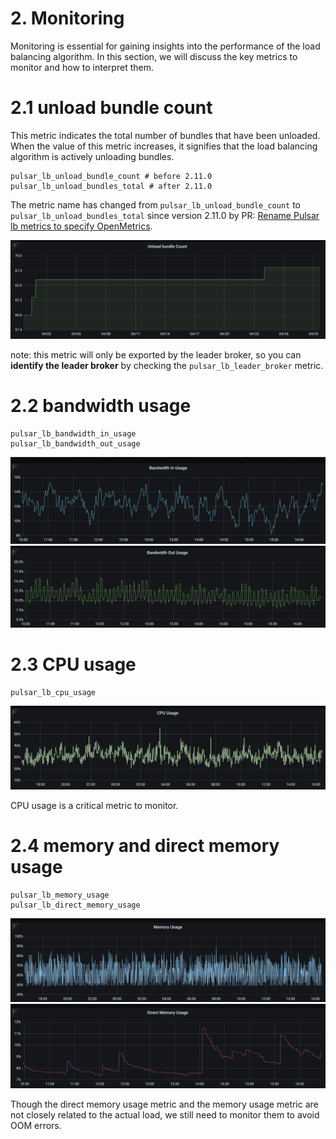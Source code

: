 # 2. Monitoring

Monitoring is essential for gaining insights into the performance of the load balancing algorithm. In this section, we will discuss the key metrics to monitor and how to interpret them.

# 2.1 unload bundle count
This metric indicates the total number of bundles that have been unloaded. When the value of this metric increases, it signifies that the load balancing algorithm is actively unloading bundles.
```
pulsar_lb_unload_bundle_count # before 2.11.0
pulsar_lb_unload_bundles_total # after 2.11.0
```

The metric name has changed from `pulsar_lb_unload_bundle_count` to `pulsar_lb_unload_bundles_total` since version 2.11.0 by PR: [Rename Pulsar lb metrics to specify OpenMetrics](https://github.com/apache/pulsar/pull/16611).

![img.png](img.png)

note: this metric will only be exported by the leader broker, so you can **identify the leader broker** by checking the `pulsar_lb_leader_broker` metric.


# 2.2 bandwidth usage
```commandline
pulsar_lb_bandwidth_in_usage
pulsar_lb_bandwidth_out_usage
```
![img_1.png](img_1.png)
![img_2.png](img_2.png)


# 2.3 CPU usage
```commandline
pulsar_lb_cpu_usage
```
![img_3.png](img_3.png)

CPU usage is a critical metric to monitor. 


# 2.4 memory and direct memory usage
```commandline
pulsar_lb_memory_usage
pulsar_lb_direct_memory_usage
```
![img_4.png](img_4.png)
![img_5.png](img_5.png)

Though the direct memory usage metric and the memory usage metric are not closely related to the actual load, we still need to monitor them to avoid OOM errors.

